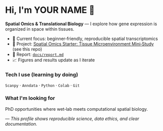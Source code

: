 # Hi, I'm YOUR NAME 👋

**Spatial Omics & Translational Biology** — I explore how gene expression is organized in space within tissues.

- 🔬 Current focus: beginner‑friendly, reproducible spatial transcriptomics
- 🧭 Project: [Spatial Omics Starter: Tissue Microenvironment Mini‑Study](./) (see this repo)
- 📄 Report: [`docs/report.md`](docs/report.md)
- 📈 Figures and results update as I iterate

### Tech I use (learning by doing)
`Scanpy` · `Anndata` · `Python` · `Colab` · `Git`

### What I'm looking for
PhD opportunities where wet‑lab meets computational spatial biology.

— _This profile shows reproducible science, data ethics, and clear documentation._
